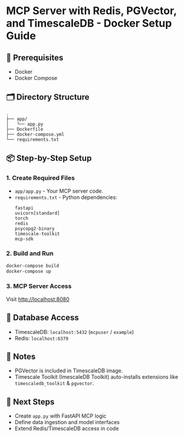 # MCP Server with Redis, PGVector, and TimescaleDB - Docker Setup Guide

## 🔧 Prerequisites
- Docker
- Docker Compose

## 🗂 Directory Structure
```
.
├── app/
│   └── app.py
├── Dockerfile
├── docker-compose.yml
└── requirements.txt
```

## 📦 Step-by-Step Setup

### 1. Create Required Files
- `app/app.py` - Your MCP server code.
- `requirements.txt` - Python dependencies:
  ```
  fastapi
  uvicorn[standard]
  torch
  redis
  psycopg2-binary
  timescale-toolkit
  mcp-sdk
  ```

### 2. Build and Run
```bash
docker-compose build
docker-compose up
```

### 3. MCP Server Access
Visit [http://localhost:8080](http://localhost:8080)

## 📂 Database Access
- TimescaleDB: `localhost:5432` (`mcpuser` / `example`)
- Redis: `localhost:6379`

## 📘 Notes
- PGVector is included in TimescaleDB image.
- Timescale Toolkit (ImescaleDB Toolkit) auto-installs extensions like `timescaledb_toolkit` & `pgvector`.

## 🚀 Next Steps
- Create `app.py` with FastAPI MCP logic
- Define data ingestion and model interfaces
- Extend Redis/TimescaleDB access in code
